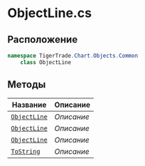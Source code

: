 
# ObjectLine.cs
## Расположение
```csharp
namespace TigerTrade.Chart.Objects.Common  
    class ObjectLine
```

## Методы
| Название | Описание |
| --- | --- |
| [`ObjectLine`](./metody/ObjectLine.md) | *Описание* |
| [`ObjectLine`](./metody/ObjectLine.md) | *Описание* |
| [`ObjectLine`](./metody/ObjectLine.md) | *Описание* |
| [`ToString`](./metody/ToString.md) | *Описание* |
